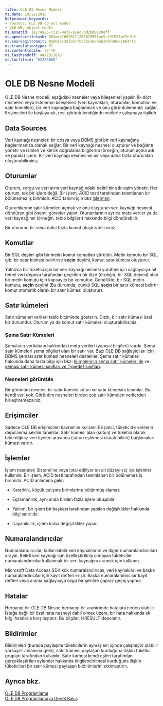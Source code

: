 ```yaml
---
title: OLE DB Nesne Modeli
ms.date: 10/22/2018
helpviewer_keywords:
- rowsets, OLE DB object model
- OLE DB, object model
ms.assetid: 1a274a25-c310-4430-a1ec-bd2bd8120eff
ms.openlocfilehash: 303ad4166f0f1126182956fae9c19f513be7cfb3
ms.sourcegitcommit: 0ab61bc3d2b6cfbd52a16c6ab2b97a8ea1864f12
ms.translationtype: MT
ms.contentlocale: tr-TR
ms.lasthandoff: 04/23/2019
ms.locfileid: "62283865"
---
```

# <a name="ole-db-object-model"></a>OLE DB Nesne Modeli

OLE DB Nesne modeli, aşağıdaki nesneler veya bileşenleri yapılır. İlk dört nesneleri veya listelenen bileşenleri (veri kaynakları, oturumlar, komutları ve satır kümeleri), bir veri kaynağına bağlanmak ve onu görüntülemenizi sağlar. Erişimcileri ile başlayarak, rest görüntülendiğinde verilerle çalışmaya ilgilidir.

## <a name="data-sources"></a>Data Sources

Veri kaynağı nesneleri bir dosya veya DBMS gibi bir veri kaynağına bağlanmanıza olanak sağlar. Bir veri kaynağı nesnesi oluşturur ve bağlantı yönetir ve izinleri ve kimlik doğrulama bilgilerini (örneğin, oturum açma adı ve parola) içerir. Bir veri kaynağı nesnesinin bir veya daha fazla oturumları oluşturabilirsiniz.

## <a name="sessions"></a>Oturumlar

Oturum, sorgu ve veri alımı veri kaynağındaki belirli bir etkileşim yönetir. Her oturum, tek bir işlem değil. Bir işlem, ACID testi tarafından tanımlanan bir bölünemez iş birimidir. ACID tanımı için bkz [işlemleri](#vcconoledbcomponents_transactions).

Oturumlarının satır kümeleri açmak ve onu oluşturan veri kaynağı nesnesi döndüren gibi önemli görevler yapın. Oturumlarının ayrıca meta veriler ya da veri kaynağının (örneğin, tablo bilgileri) hakkında bilgi döndürebilir.

Bir oturumu bir veya daha fazla komut oluşturabilirsiniz.

## <a name="commands"></a>Komutlar

Bir SQL deyimi gibi bir metin komut komutları yürütün. Metin komutu bir SQL gibi bir satır kümesi belirtirse **seçin** deyimi, komut satır kümesi oluşturur.

Yalnızca bir tüketici için bir veri kaynağı nesnesi yürütme için sağlayıcıya ait temel veri deposu tarafından geçirilen bir dize (örneğin, bir SQL deyimi) olan bir metin komutu için kapsayıcı bir komuttur. Genellikle, bir SQL metin komutu, **seçin** deyimi (Bu durumda, çünkü SQL **seçin** bir satır kümesi belirtir komut otomatik olarak bir satır kümesi oluşturur).

## <a name="rowsets"></a>Satır kümeleri

Satır kümeleri verileri tablo biçiminde gösterin. Dizin, bir satır kümesi özel bir durumdur. Oturum ya da komut satır kümeleri oluşturabilirsiniz.

### <a name="schema-rowsets"></a>Şema Satır Kümeleri

Şemaların veritabanı hakkındaki meta verileri (yapısal bilgileri) vardır. Şema satır kümeleri şema bilgileri olan bir satır var. Bazı OLE DB sağlayıcıları için DBMS şeması satır kümesi nesneleri destekler. Şema satır kümeleri hakkında daha fazla bilgi için bkz: [kümelerinin şema satır kümeleri ile](../../data/oledb/obtaining-metadata-with-schema-rowsets.md) ve [şeması satır kümesi sınıfları ve Typedef sınıfları](../../data/oledb/schema-rowset-classes-and-typedef-classes.md).

### <a name="view-objects"></a>Nesneleri görüntüle

Bir görünüm nesnesi bir satır kümesi sütun ve satır kümesini tanımlar. Bu, kendi veri yok. Görünüm nesneleri birden çok satır kümeleri verilerden birleştiremezsiniz.

## <a name="accessors"></a>Erişimciler

Sadece OLE DB erişimcileri kavramını kullanır. Erişimci, tüketicide verilerin depolanma şeklini tanımlar. Satır kümesi alan (sütun) ve tüketici olarak bildirdiğiniz veri üyeleri arasında (sütun eşlemesi olarak bilinir) bağlamaları kümesi vardır.

##  <a name="vcconoledbcomponents_transactions"></a> İşlemler

İşlem nesneleri Sistemi'ne veya iptal ediliyor en alt düzeyin iç içe işlemler kullanılır. Bir işlem, ACID testi tarafından tanımlanan bir bölünemez iş birimidir. ACID anlamına gelir:

- Kararlılık, küçük çalışma birimlerine bölünmüş olamaz

- Eşzamanlılık, aynı anda birden fazla işlem oluşabilir

- Yalıtım, bir işlem bir başkası tarafından yapılan değişiklikler hakkında bilgi sınırlıdır.

- Dayanıklılık, işlem kalıcı değişiklikler yapar.

## <a name="enumerators"></a>Numaralandırıcılar

Numaralandırıcılar, kullanılabilir veri kaynaklarını ve diğer numaralandırıcıları arayın. Belirli veri kaynağı için özelleştirilmiş olmayan tüketiciler numaralandırıcılar kullanmak bir veri kaynağını aramak için kullanın.

Microsoft Data Access SDK kök numaralandırıcısı, veri kaynakları ve başka numaralandırıcılar için kayıt defteri erişir. Başka numaralandırıcılar kayıt defteri veya arama sağlayıcıya özgü bir şekilde çapraz geçiş yapma.

## <a name="errors"></a>Hatalar

Herhangi bir OLE DB Nesne herhangi bir arabirimde hatalara neden olabilir. İsteğe bağlı bir özel hata nesneyi dahil olmak üzere, bir hata hakkında ek bilgi hatalarla karşılaştınız. Bu bilgiler, HRESULT depolanır.

## <a name="notifications"></a>Bildirimler

Bildirimleri (burada paylaşımı tüketicilerin aynı işlem içinde çalışmıyor olabilir varsayılır anlamına gelir), satır kümesi paylaşan kurduğuna ilişkin tüketici grupları tarafından kullanılır. Satır kümesi kendi eşleri tarafından gerçekleştirilen eylemler hakkında bilgilendirilmesi kurduğuna ilişkin tüketicileri bir satır kümesi paylaşan bildirimlerini etkinleştirin.

## <a name="see-also"></a>Ayrıca bkz.

[OLE DB Programlama](../../data/oledb/ole-db-programming.md)<br/>
[OLE DB Programlamaya Genel Bakış](../../data/oledb/ole-db-programming-overview.md)